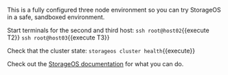 This is a fully configured three node environment so you can try StorageOS in a safe, sandboxed environment.

Start terminals for the second and third host:
`ssh root@host02`{{execute T2}}
`ssh root@host03`{{execute T3}}

Check that the cluster state:
`storageos cluster health`{{execute}}

Check out the [StorageOS documentation](docs.storageos.com) for what you can do.
